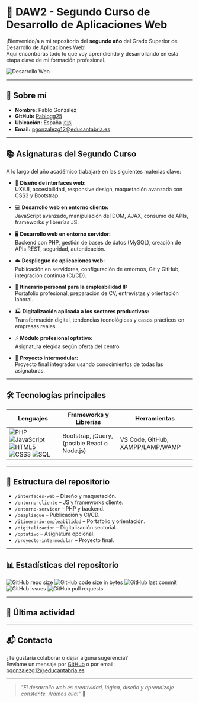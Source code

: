 # 🚀 DAW2 - Segundo Curso de Desarrollo de Aplicaciones Web

¡Bienvenido/a a mi repositorio del **segundo año** del Grado Superior de Desarrollo de Aplicaciones Web!  
Aquí encontrarás todo lo que voy aprendiendo y desarrollando en esta etapa clave de mi formación profesional.

![Desarrollo Web](https://img.shields.io/badge/Desarrollo-Web-blue?style=for-the-badge&logo=javascript)

---

## 👤 Sobre mí

- **Nombre:** Pablo González
- **GitHub:** [Pablogg25](https://github.com/Pablogg25)
- **Ubicación:** España 🇪🇸
- **Email:** pgonzalezg12@educantabria.es

---

## 📚 Asignaturas del Segundo Curso

A lo largo del año académico trabajaré en las siguientes materias clave:

- 🎨 **Diseño de interfaces web:**  
  UX/UI, accesibilidad, responsive design, maquetación avanzada con CSS3 y Bootstrap.

- 💻 **Desarrollo web en entorno cliente:**  
  JavaScript avanzado, manipulación del DOM, AJAX, consumo de APIs, frameworks y librerías JS.

- 🖥️ **Desarrollo web en entorno servidor:**  
  Backend con PHP, gestión de bases de datos (MySQL), creación de APIs REST, seguridad, autenticación.

- ☁️ **Despliegue de aplicaciones web:**  
  Publicación en servidores, configuración de entornos, Git y GitHub, integración continua (CI/CD).

- 🧭 **Itinerario personal para la empleabilidad II:**  
  Portafolio profesional, preparación de CV, entrevistas y orientación laboral.

- 🏭 **Digitalización aplicada a los sectores productivos:**  
  Transformación digital, tendencias tecnológicas y casos prácticos en empresas reales.

- ⚡ **Módulo profesional optativo:**  
  Asignatura elegida según oferta del centro.

- 🚩 **Proyecto intermodular:**  
  Proyecto final integrador usando conocimientos de todas las asignaturas.

---

## 🛠️ Tecnologías principales

| Lenguajes                       | Frameworks y Librerías | Herramientas         |
|----------------------------------|------------------------|----------------------|
| ![PHP](https://img.shields.io/badge/PHP-777BB4?logo=php&logoColor=white) ![JavaScript](https://img.shields.io/badge/JavaScript-F7DF1E?logo=javascript&logoColor=black) ![HTML5](https://img.shields.io/badge/HTML5-E34F26?logo=html5&logoColor=white) ![CSS3](https://img.shields.io/badge/CSS3-1572B6?logo=css3&logoColor=white) ![SQL](https://img.shields.io/badge/SQL-4479A1?logo=mysql&logoColor=white) | Bootstrap, jQuery, (posible React o Node.js) | VS Code, GitHub, XAMPP/LAMP/WAMP |

---

## 📂 Estructura del repositorio

- `/interfaces-web` – Diseño y maquetación.
- `/entorno-cliente` – JS y frameworks cliente.
- `/entorno-servidor` – PHP y backend.
- `/despliegue` – Publicación y CI/CD.
- `/itinerario-empleabilidad` – Portafolio y orientación.
- `/digitalizacion` – Digitalización sectorial.
- `/optativo` – Asignatura opcional.
- `/proyecto-intermodular` – Proyecto final.

---

## 📊 Estadísticas del repositorio

![GitHub repo size](https://img.shields.io/github/repo-size/Pablogg25/DAW2?color=brightgreen)
![GitHub code size in bytes](https://img.shields.io/github/languages/code-size/Pablogg25/DAW2?color=blue)
![GitHub last commit](https://img.shields.io/github/last-commit/Pablogg25/DAW2?color=orange)
![GitHub issues](https://img.shields.io/github/issues/Pablogg25/DAW2?color=yellow)
![GitHub pull requests](https://img.shields.io/github/issues-pr/Pablogg25/DAW2?color=purple)

---

## 📝 Última actividad

<!--START_SECTION:activity-->

<!--END_SECTION:activity-->

---

## 📬 Contacto

¿Te gustaría colaborar o dejar alguna sugerencia?  
Envíame un mensaje por [GitHub](https://github.com/Pablogg25) o por email: pgonzalezg12@educantabria.es

---

> _"El desarrollo web es creatividad, lógica, diseño y aprendizaje constante. ¡Vamos allá!_" 🚀
